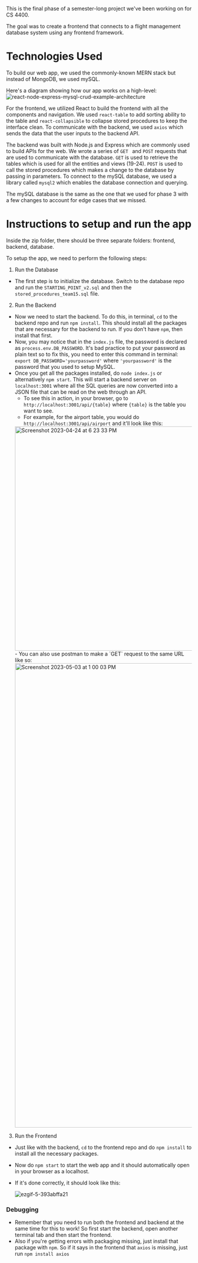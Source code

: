 This is the final phase of a semester-long project we've been working on for CS 4400.
 
The goal was to create a frontend that connects to a flight management database system using any frontend framework.

# Technologies Used
To build our web app, we used the commonly-known MERN stack but instead of MongoDB, we used mySQL. 

Here's a diagram showing how our app works on a high-level:
![react-node-express-mysql-crud-example-architecture](https://github.gatech.edu/storage/user/46053/files/adadf5c7-1116-4a2e-ae57-6ffb16fffe85)

For the frontend, we utilized React to build the frontend with all the components and navigation. We used `react-table` to add sorting ability to the table and `react-collapsible` to collapse stored procedures to keep the interface clean. To communicate with the backend, we used `axios` which sends the data that the user inputs to the backend API.

The backend was built with Node.js and Express which are commonly used to build APIs for the web. We wrote a series of `GET ` and `POST` requests that are used to communicate with the database. `GET` is used to retrieve the tables which is used for all the entities and views (19-24). `POST` is used to call the stored procedures which makes a change to the database by passing in parameters. To connect to the mySQL database, we used a library called `mysql2` which enables the database connection and querying.

The mySQL database is the same as the one that we used for phase 3 with a few changes to account for edge cases that we missed.


# Instructions to setup and run the app

Inside the zip folder, there should be three separate folders: frontend, backend, database. 

To setup the app, we need to perform the following steps:

1) Run the Database
- The first step is to initialize the database. Switch to the database repo and run the `STARTING_POINT_v2.sql` and then the `stored_procedures_team15.sql` file.

2) Run the Backend
- Now we need to start the backend. To do this, in terminal, `cd` to the backend repo and run `npm install`. This should install all the packages that are necessary for the backend to run. If you don't have `npm`, then install that first.
- Now, you may notice that in the `index.js` file, the password is declared as `process.env.DB_PASSWORD`. It's bad practice to put your password as plain text so to fix this, you need to enter this command in terminal: `export DB_PASSWORD='yourpassword'` where `'yourpassword'` is the password that you used to setup MySQL. 
- Once you get all the packages installed, do `node index.js` or alternatively `npm start`. This will start a backend server on `localhost:3001` where all the SQL queries are now converted into a JSON file that can be read on the web through an API.
  - To see this in action, in your browser, go to `http://localhost:3001/api/{table}` where `{table}` is the table you want to see. 
  - For example, for the airport table, you would do `http://localhost:3001/api/airport` and it'll look like this:
  <img width="607" alt="Screenshot 2023-04-24 at 6 23 33 PM" src="https://github.gatech.edu/storage/user/46053/files/637c5a30-5e1f-4745-aba1-39159b1c55fd">
  - You can also use postman to make a `GET` request to the same URL like so:
  <img width="1257" alt="Screenshot 2023-05-03 at 1 00 03 PM" src="https://github.gatech.edu/storage/user/46053/files/3861f3b0-2346-48a1-8bd6-b8e31bbc3019"> 

3) Run the Frontend
- Just like with the backend, `cd` to the frontend repo and do `npm install` to install all the necessary packages. 
- Now do `npm start` to start the web app and it should automatically open in your browser as a localhost.
- If it's done correctly, it should look like this:

  ![ezgif-5-393abffa21](https://github.gatech.edu/storage/user/46053/files/c45b5c40-e337-4793-8baa-471f5b114365)

### Debugging
- Remember that you need to run both the frontend and backend at the same time for this to work! So first start the backend, open another terminal tab and then start the frontend. 
- Also if you're getting errors with packaging missing, just install that package with `npm`. So if it says in the frontend that `axios` is missing, just run `npm install axios`




